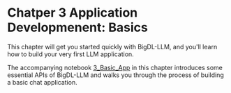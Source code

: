 # Chatper 3 Application Developmenent: Basics

This chapter will get you started quickly with BigDL-LLM, and you'll learn how to build your very first LLM application. 

The accompanying notebook  [3_Basic_App](./3_Basic_App.ipynb) in this chapter introduces some essential APIs of BigDL-LLM and walks you through the process of building a basic chat application.
